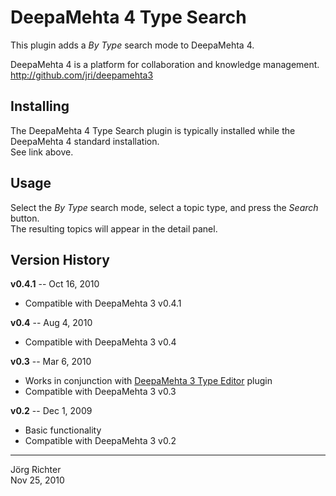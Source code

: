 
DeepaMehta 4 Type Search
========================

This plugin adds a *By Type* search mode to DeepaMehta 4.

DeepaMehta 4 is a platform for collaboration and knowledge management.  
<http://github.com/jri/deepamehta3>


Installing
----------

The DeepaMehta 4 Type Search plugin is typically installed while the DeepaMehta 4 standard installation.  
See link above.


Usage
-----

Select the *By Type* search mode, select a topic type, and press the *Search* button.  
The resulting topics will appear in the detail panel.


Version History
---------------

**v0.4.1** -- Oct 16, 2010

* Compatible with DeepaMehta 3 v0.4.1

**v0.4** -- Aug 4, 2010

* Compatible with DeepaMehta 3 v0.4

**v0.3** -- Mar 6, 2010

* Works in conjunction with [DeepaMehta 3 Type Editor](http://github.com/jri/deepamehta3-typeeditor) plugin
* Compatible with DeepaMehta 3 v0.3

**v0.2** -- Dec 1, 2009

* Basic functionality
* Compatible with DeepaMehta 3 v0.2


------------
Jörg Richter  
Nov 25, 2010
